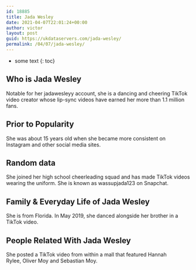 ```yaml
---
id: 18885
title: Jada Wesley
date: 2021-04-07T22:01:24+00:00
author: victor
layout: post
guid: https://ukdataservers.com/jada-wesley/
permalink: /04/07/jada-wesley/
---
```


* some text
{: toc}


## Who is Jada Wesley



Notable for her jadawesleyy account, she is a dancing and cheering TikTok video creator whose lip-sync videos have earned her more than 1.1 million fans.

                
                
                
## Prior to Popularity



She was about 15 years old when she became more consistent on Instagram and other social media sites.

                
                
                
## Random data



She joined her high school cheerleading squad and has made TikTok videos wearing the uniform. She is known as wassupjada123 on Snapchat.

                
                
                
## Family & Everyday Life of Jada Wesley



She is from Florida. In May 2019, she danced alongside her brother in a TikTok video.

                
                
                
## People Related With Jada Wesley



She posted a TikTok video from within a mall that featured Hannah Rylee, Oliver Moy and Sebastian Moy.

                
              
            
          
          
          